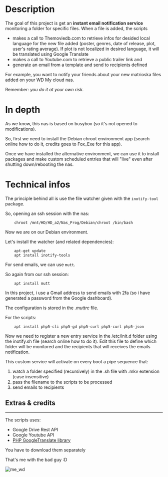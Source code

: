 # Description
The goal of this project is get an **instant email notification service** monitoring a folder for specific files.
When a file is added, the scripts

- makes a call to Themoviedb.com to retrieve infos for desided local language for the new file added (poster, genres, date of release, plot, user's rating average). If plot is not localized in desired language, it will be translated using Google Translate
- makes a call to Youtube.com to retrieve a public trailer link and 
- generate an email from a template and send to recipients defined


For example, you want to notify your friends about your new matrioska files added on your WD My cloud nas.

Remember: *you do it at your own risk.*

# In depth 

As we know, this nas is based on busybox (so it's not opened to modifications).

So, first we need to install the Debian chroot environment app (search online how to do it, credits goes to Fox_Exe for this app).

Once we have installed the alternative environment, we can use it to install packages and make custom scheduled entries that will "live" even after shutting down/rebooting the nas.

# Technical infos

The principle behind all is use the file watcher given with the `inotify-tool` package.

So, opening an ssh session with the nas:

```language
    chroot /mnt/HD/HD_a2/Nas_Prog/Debian/chroot /bin/bash
```

Now we are on our Debian environment. 

Let's install the watcher (and related dependencies):
```language
    apt-get update
    apt install inotify-tools
```

For send emails, we can use `mutt`.

So again from our ssh session:
```language
    apt install mutt
```
In this project, i use a Gmail address to send emails with 2fa (so i have generated a password from the Google dashboard).

The configuration is stored in the *.muttrc* file.

For the scripts:
```language
    apt install php5-cli php5-gd php5-curl php5-curl php5-json
```

Now we need to register a new entry service in the /etc/init.d folder using the inotify.sh file (search online how to do it). 
Edit this file to define which folder will be monitored and the recipients that will receives the emails notification.

This custom service will activate on every boot a pipe sequence that:
1. watch a folder specified (recursively) in the .sh file with .mkv extension (case insensitive)
2. pass the filename to the scripts to be processed
3. send emails to recipients 


## Extras & credits
----------
The scripts uses:
- Google Drive Rest API
- Google Youtube API
- [PHP GoogleTranslate library](https://github.com/statickidz/php-google-translate-free)

You have to download them separately

That's me with the bad guy :D

![me_wd](http://esempivari.altervista.org/me_wd.jpg)


